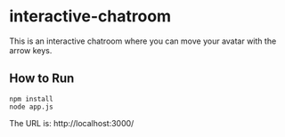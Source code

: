 # interactive-chatroom
This is an interactive chatroom where you can move your avatar with the arrow keys.

## How to Run
```
npm install
node app.js
```
The URL is: http://localhost:3000/
